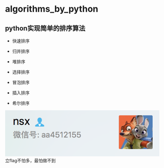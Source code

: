 # algorithms_by_python

## python实现简单的排序算法

- 快速排序

- 归并排序

- 堆排序

- 选择排序

- 冒泡排序

- 插入排序

- 希尔排序


![image](https://github.com/qweasdzxcpkh/algorithms_by_python/raw/master/images/me-wechat.png)
立flag不怕多，最怕做不到
